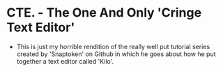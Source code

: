 # CTE. - The One And Only 'Cringe Text Editor'

- This is just my horrible rendition of the really well put tutorial series
created by 'Snaptoken' on Github in which he goes about how he put together a
text editor called 'Kilo'.
